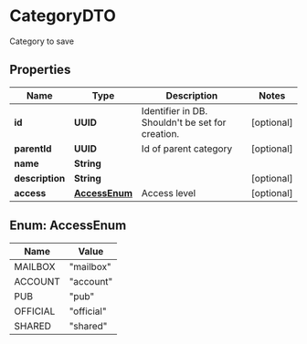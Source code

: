 

# CategoryDTO

Category to save

## Properties

| Name | Type | Description | Notes |
|------------ | ------------- | ------------- | -------------|
|**id** | **UUID** | Identifier in DB. Shouldn&#39;t be set for creation. |  [optional] |
|**parentId** | **UUID** | Id of parent category |  [optional] |
|**name** | **String** |  |  |
|**description** | **String** |  |  [optional] |
|**access** | [**AccessEnum**](#AccessEnum) | Access level |  [optional] |



## Enum: AccessEnum

| Name | Value |
|---- | -----|
| MAILBOX | &quot;mailbox&quot; |
| ACCOUNT | &quot;account&quot; |
| PUB | &quot;pub&quot; |
| OFFICIAL | &quot;official&quot; |
| SHARED | &quot;shared&quot; |



